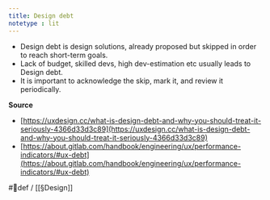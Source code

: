```yaml
---
title: Design debt
notetype : lit
---
```


- Design debt is design solutions, already proposed but skipped in order to reach short-term goals.
- Lack of budget, skilled devs, high dev-estimation etc usually leads to Design debt. 
- It is important to acknowledge the skip, mark it, and review it periodically.

**Source**
- [https://uxdesign.cc/what-is-design-debt-and-why-you-should-treat-it-seriously-4366d33d3c89](https://uxdesign.cc/what-is-design-debt-and-why-you-should-treat-it-seriously-4366d33d3c89)
- [https://about.gitlab.com/handbook/engineering/ux/performance-indicators/#ux-debt](https://about.gitlab.com/handbook/engineering/ux/performance-indicators/#ux-debt)

#🌱def  / [[§Design]]